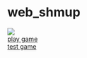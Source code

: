 # web_shmup
<img src="http://i.imgur.com/MVJjorq.png"><br/>
<a href="https://htmlpreview.github.io/?https://github.com/Admin-B/web_shmup/blob/master/public/test.html">play game</a><br/>
<a href="https://htmlpreview.github.io/?https://github.com/Admin-B/web_shmup/blob/master/public/main.html">test game</a>

